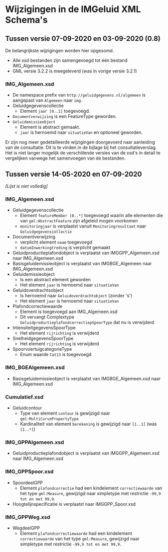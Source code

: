 # Wijzigingen in de IMGeluid XML Schema's 

## Tussen versie 07-09-2020 en 03-09-2020 (0.8)
De belangrijkste wijzigingen worden hier opgesomd.

- Alle xsd bestanden zijn samengevoegd tot één bestand IMG_Algemeen.xsd
- GML versie 3.2.2 is meegeleverd (was in vorige versie 3.2.1)

### IMG_Algemeen.xsd
- De namespace prefix van `http://geluidgegevens.nl/algemeen` is aangepast van `Algemeen` naar `img`.
- Geluidgegevenscollectie
    - Element `jaar [0..1]` toegevoegd.
- `Documentverwijzing` is een FeatureType geworden.
- `Geluidemissieobject`
    - Element is abstract gemaakt.
    - `jaar` is hernoemd naar `situatieVan` en optioneel geworden.

Er zijn nog meer gedetailleerde wijzigingen doorgevoerd naar aanleiding van de consultatie. Dit is te vinden in de bijlage bij het consultatieverslag. Het is niet langer mogelijk de verschillende versies van de xsd's in detail te vergelijken vanwege het samenvoegen van de bestanden.

## Tussen versie 14-05-2020 en 07-09-2020
*[Lijst is niet volledig]*
### IMG_Algemeen.xsd

- Geluidgegevenscollectie
    - Element `featureMember [0..*]` toegevoegd waarin alle elementen die van `gml:AbstractFeature` zijn afgeleid mogen voorkomen
    - `monitoringjaar` is verplaatst vanuit `Monitoringresultaat` naar `Geluidgegevenscollectie`    
- Documentverwijzing
    -  verplicht element `naam` toegevoegd
    - `datumInwerkingtreding` is verplicht gemaakt
- Geluidproductieplafondobject is verplaatst van IMGGPP_Algemeen.xsd naar IMG_Algemeen.xsd
- Basisgeluidemissieobject is verplaatst van IMGBGE_Algemeen naar IMG_Algemeen.xsd
- Geluidemissieobject
    - Is een abstract element geworden
    - Het element `jaar` is hernoemd naar `situatieVan`
- Geluidoverdrachtsobject
    - Is hernoemd naar `Geluidoverdrachtobject` (zonder 's')
    - Het element `jaar` is hernoemd naar `situatieVan`
- Plafondcorrectiewaarde
    - Element is toegevoegd aan IMG_Algemeen.xsd
    - Dit vervangt Complextype `GeluidproductieplafondcorrectiepSpoorType` dat nu is verwijderd
- IntensiteitgegevensSpoorType
    - Het element `rijrichting` is verwijderd
- SnelheidgegevensSpoorType
    - Het element `rijrichting` is verwijderd
- SpoorvoertuigcategorieType
    - Enum waarde `Cat13` is toegevoegd

### IMG_BGEAlgemeen.xsd
- Basisgeluidemissieobject is verplaatst van IMGBGE_Algemeen.xsd naar IMG_Algemeen.xsd

### Cumulatief.xsd
- Geluidcontour
    - Type van element `contour` is gewijzigd naar `gml:MultiCurvePropertyType`
    - Kardinaliteit van element `berekening` is gewijzigd naar `[1..1]` (was `[1..*]`)

### IMG_GPPAlgemeen.xsd
- Geluidproductieplafondobject is verplaatst van IMGGPP_Algemeen.xsd naar IMG_Algemeen.xsd

### IMG_GPPSpoor.xsd
- SpoordeelGPP
    - Element `plafondcorrectie` had een kindelement `correctiewaarde` van het type `gml:Measure`, gewijzigd naar simpletype met restrictie `-99,9 tot en met 99,9`. 
- Hoogtelijnspecificatie is verplaatst naar IMGGPP_Spoor.xsd

### IMG_GPPWeg.xsd
- WegdeelGPP
    - Element `plafondcorrectiewaarde` had een kindelement `correctiewaarde` van het type `gml:Measure`, gewijzigd naar simpletype met restrictie `-99,9 tot en met 99,9`. 